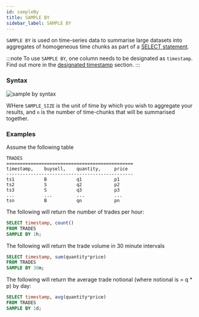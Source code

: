 ```yaml
---
id: sampleBy
title: SAMPLE BY
sidebar_label: SAMPLE BY
---
```


`SAMPLE BY` is used on time-series data to summarise large datasets into
aggregates of homogeneous time chunks as part of a
[SELECT statement](sqlSELECT.md).

:::note
To use `SAMPLE BY`, one column needs to be designated as `timestamp`.
Find out more in the [designated timestamp](designatedTimestamp.md) section.
:::

### Syntax

![sample by syntax](/img/doc/diagrams/sampleBy.svg)

WHere `SAMPLE_SIZE` is the unit of time by which you wish to aggregate your
results, and `n` is the number of time-chunks that will be summarised together.

### Examples

Assume the following table

```shell script
TRADES
===============================================
timestamp,    buysell,    quantity,     price
-----------------------------------------------
ts1           B           q1            p1
ts2           S           q2            p2
ts3           S           q3            p3
...           ...         ...           ...
tsn           B           qn            pn
```

The following will return the number of trades per hour:

```sql title="trades - hourly interval"
SELECT timestamp, count()
FROM TRADES
SAMPLE BY 1h;
```

The following will return the trade volume in 30 minute intervals

```sql title="trades - 30 minute interval"
SELECT timestamp, sum(quantity*price)
FROM TRADES
SAMPLE BY 30m;
```

The following will return the average trade notional (where notional is = q \*
p) by day:

```sql title="trades - daily interval"
SELECT timestamp, avg(quantity*price)
FROM TRADES
SAMPLE BY 1d;
```

